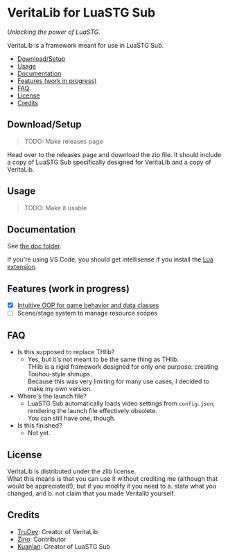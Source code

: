 # VeritaLib for LuaSTG Sub
*Unlocking the power of LuaSTG.*

VeritaLib is a framework meant for use in LuaSTG Sub.

- [Download/Setup](#downloadsetup)
- [Usage](#usage)
- [Documentation](#documentation)
- [Features (work in progress)](#features-work-in-progress)
- [FAQ](#faq)
- [License](#license)
- [Credits](#credits)

## Download/Setup
> TODO: Make releases page

Head over to the releases page and download the zip file. It should include a copy of LuaSTG Sub
specifically designed for VeritaLib and a copy of VeritaLib.

## Usage
> TODO: Make it usable

## Documentation
See [the doc folder](./doc/).

If you're using VS Code, you should get intellisense if you install the
[Lua extension](https://marketplace.visualstudio.com/items?itemName=sumneko.lua).

## Features (work in progress)
- [X] [Intuitive OOP for game behavior and data classes](doc/Core/Classes.md)
- [ ] Scene/stage system to manage resource scopes

## FAQ
- Is this supposed to replace THlib?  
  - Yes, but it's not meant to be the same thing as THlib.  
    THlib is a rigid framework designed for only one purpose: creating Touhou-style shmups.  
    Because this was very limiting for many use cases, I decided to make my own version.
- Where's the launch file?
  - LuaSTG Sub automatically loads video settings from `config.json`, rendering the launch file
    effectively obsolete.  
    You can still have one, though.
- Is this finished?
  - Not yet.

## License
VeritaLib is distributed under the zlib license.  
What this means is that you can use it without crediting me (although that would be appreciated!),
but if you modify it you need to a. state what you changed, and b. not claim that you made
Veritalib yourself.

## Credits
- [TruDev](https://github.com/Tru-Dev): Creator of VeritaLib
- [Zino](https://github.com/zinoLath): Contributor
- [Kuanlan](https://github.com/Demonese): Creator of LuaSTG Sub
